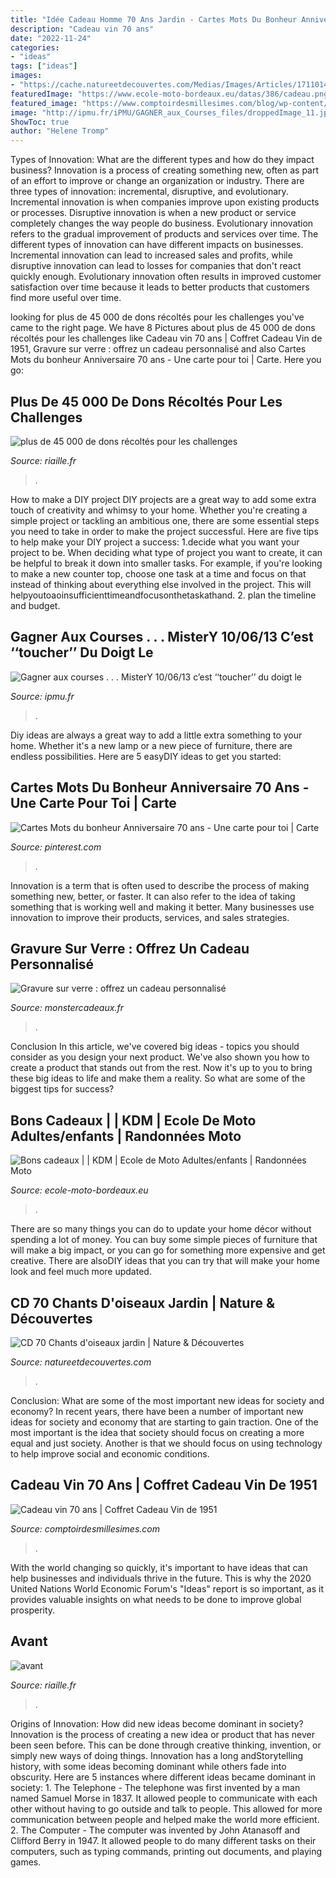 ```yaml
---
title: "Idée Cadeau Homme 70 Ans Jardin - Cartes Mots Du Bonheur Anniversaire 70 Ans"
description: "Cadeau vin 70 ans"
date: "2022-11-24"
categories:
- "ideas"
tags: ["ideas"]
images:
- "https://cache.natureetdecouvertes.com/Medias/Images/Articles/17110140/690"
featuredImage: "https://www.ecole-moto-bordeaux.eu/datas/386/cadeau.png"
featured_image: "https://www.comptoirdesmillesimes.com/blog/wp-content/uploads/2019/07/cadeau-homme-vin.jpg"
image: "http://ipmu.fr/iPMU/GAGNER_aux_Courses_files/droppedImage_11.jpg"
ShowToc: true
author: "Helene Tromp"
---
```



Types of Innovation: What are the different types and how do they impact business?
Innovation is a process of creating something new, often as part of an effort to improve or change an organization or industry. There are three types of innovation: incremental, disruptive, and evolutionary. Incremental innovation is when companies improve upon existing products or processes. Disruptive innovation is when a new product or service completely changes the way people do business. Evolutionary innovation refers to the gradual improvement of products and services over time.
The different types of innovation can have different impacts on businesses. Incremental innovation can lead to increased sales and profits, while disruptive innovation can lead to losses for companies that don't react quickly enough. Evolutionary innovation often results in improved customer satisfaction over time because it leads to better products that customers find more useful over time.

	

		
looking for plus de 45 000 de dons récoltés pour les challenges you've came to the right page. We have 8 Pictures about plus de 45 000 de dons récoltés pour les challenges like Cadeau vin 70 ans | Coffret Cadeau Vin de 1951, Gravure sur verre : offrez un cadeau personnalisé and also Cartes Mots du bonheur Anniversaire 70 ans - Une carte pour toi | Carte. Here you go:
		
    
## Plus De 45 000 De Dons Récoltés Pour Les Challenges

<img loading=lazy src="https://www.riaille.fr/fileadmin/user_upload/action-confinement-ELI.png" onerror="this.onerror=null;this.src='https://tse3.mm.bing.net/th?id=OIP.DvCKnKDbsZOQl7sjPDy9IQHaC0&amp;pid=15.1';" alt="plus de 45 000 de dons récoltés pour les challenges">

_Source: riaille.fr_

>. 

	

How to make a DIY project
DIY projects are a great way to add some extra touch of creativity and whimsy to your home. Whether you're creating a simple project or tackling an ambitious one, there are some essential steps you need to take in order to make the project successful. Here are five tips to help make your DIY project a success: 
1.decide what you want your project to be. When deciding what type of project you want to create, it can be helpful to break it down into smaller tasks. For example, if you're looking to make a new counter top, choose one task at a time and focus on that instead of thinking about everything else involved in the project. This will helpyoutoaoinsufficienttimeandfocusonthetaskathand. 
2. plan the timeline and budget.

    
## Gagner Aux Courses . . . MisterY 10/06/13 C’est ‘‘toucher’’ Du Doigt Le

<img loading=lazy src="http://ipmu.fr/iPMU/GAGNER_aux_Courses_files/droppedImage_11.jpg" onerror="this.onerror=null;this.src='https://tse4.mm.bing.net/th?id=OIP.AxY-vBMrlu0XN_mimcFO3gHaEL&amp;pid=15.1';" alt="Gagner aux courses . . . MisterY 10/06/13 c’est ‘‘toucher’’ du doigt le">

_Source: ipmu.fr_

>. 

	

Diy ideas are always a great way to add a little extra something to your home. Whether it's a new lamp or a new piece of furniture, there are endless possibilities. Here are 5 easyDIY ideas to get you started: 

    
## Cartes Mots Du Bonheur Anniversaire 70 Ans - Une Carte Pour Toi | Carte

<img loading=lazy src="https://i.pinimg.com/736x/29/9f/9b/299f9b305bf7e6c4121e6a5c2ba43478--belle-scrap.jpg" onerror="this.onerror=null;this.src='https://tse4.mm.bing.net/th?id=OIP.pQysoH4S3JqtsMVDUGYEOAHaHa&amp;pid=15.1';" alt="Cartes Mots du bonheur Anniversaire 70 ans - Une carte pour toi | Carte">

_Source: pinterest.com_

>. 

	

Innovation is a term that is often used to describe the process of making something new, better, or faster. It can also refer to the idea of taking something that is working well and making it better. Many businesses use innovation to improve their products, services, and sales strategies.

    
## Gravure Sur Verre : Offrez Un Cadeau Personnalisé

<img loading=lazy src="https://cdn.monsterzeug.info/assets/frontend/img/categories/145.jpg" onerror="this.onerror=null;this.src='https://tse2.mm.bing.net/th?id=OIP.TTnpNV37Z8RxnzZc6NlT8gHaDt&amp;pid=15.1';" alt="Gravure sur verre : offrez un cadeau personnalisé">

_Source: monstercadeaux.fr_

>. 

	

Conclusion
In this article, we've covered big ideas - topics you should consider as you design your next product. We've also shown you how to create a product that stands out from the rest. Now it's up to you to bring these big ideas to life and make them a reality. So what are some of the biggest tips for success?

    
## Bons Cadeaux | | KDM | Ecole De Moto Adultes/enfants | Randonnées Moto

<img loading=lazy src="https://www.ecole-moto-bordeaux.eu/datas/386/cadeau.png" onerror="this.onerror=null;this.src='https://tse1.mm.bing.net/th?id=OIP.rXYFa2j8GCAEfkxqJ23KQgHaHa&amp;pid=15.1';" alt="Bons cadeaux | | KDM | Ecole de Moto Adultes/enfants | Randonnées Moto">

_Source: ecole-moto-bordeaux.eu_

>. 

	

There are so many things you can do to update your home décor without spending a lot of money. You can buy some simple pieces of furniture that will make a big impact, or you can go for something more expensive and get creative. There are alsoDIY ideas that you can try that will make your home look and feel much more updated.

    
## CD 70 Chants D&#039;oiseaux Jardin | Nature &amp; Découvertes

<img loading=lazy src="https://cache.natureetdecouvertes.com/Medias/Images/Articles/17110140/690" onerror="this.onerror=null;this.src='https://tse3.mm.bing.net/th?id=OIP.0eMfTb_6xl7SqHbOKwCAlgD6D6&amp;pid=15.1';" alt="CD 70 Chants d&#039;oiseaux jardin | Nature &amp; Découvertes">

_Source: natureetdecouvertes.com_

>. 

	

Conclusion: What are some of the most important new ideas for society and economy?
In recent years, there have been a number of important new ideas for society and economy that are starting to gain traction. One of the most important is the idea that society should focus on creating a more equal and just society. Another is that we should focus on using technology to help improve social and economic conditions.

    
## Cadeau Vin 70 Ans | Coffret Cadeau Vin De 1951

<img loading=lazy src="https://www.comptoirdesmillesimes.com/blog/wp-content/uploads/2019/07/cadeau-homme-vin.jpg" onerror="this.onerror=null;this.src='https://tse2.mm.bing.net/th?id=OIP.OfhKVbQo1VFH_19cx54JIwHaC9&amp;pid=15.1';" alt="Cadeau vin 70 ans | Coffret Cadeau Vin de 1951">

_Source: comptoirdesmillesimes.com_

>. 

	

With the world changing so quickly, it's important to have ideas that can help businesses and individuals thrive in the future. This is why the 2020 United Nations World Economic Forum's "Ideas" report is so important, as it provides valuable insights on what needs to be done to improve global prosperity.

    
## Avant

<img loading=lazy src="https://www.riaille.fr/fileadmin/_processed_/1/d/csm_P5Rigaudieres-Avant-BD_5674ba0231.jpg" onerror="this.onerror=null;this.src='https://tse4.mm.bing.net/th?id=OIP.oyjkTfq2-Yb6gJNhM_RoMgAAAA&amp;pid=15.1';" alt="avant">

_Source: riaille.fr_

>. 

	

Origins of Innovation: How did new ideas become dominant in society?
Innovation is the process of creating a new idea or product that has never been seen before. This can be done through creative thinking, invention, or simply new ways of doing things. Innovation has a long andStorytelling history, with some ideas becoming dominant while others fade into obscurity. Here are 5 instances where different ideas became dominant in society: 1. The Telephone - The telephone was first invented by a man named Samuel Morse in 1837. It allowed people to communicate with each other without having to go outside and talk to people. This allowed for more communication between people and helped make the world more efficient. 2. The Computer - The computer was invented by John Atanasoff and Clifford Berry in 1947. It allowed people to do many different tasks on their computers, such as typing commands, printing out documents, and playing games.

